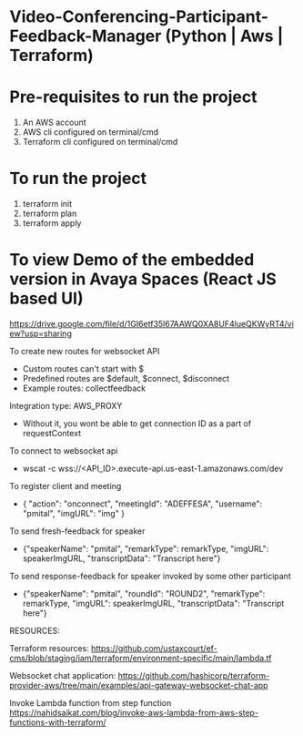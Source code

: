 # Video-Conferencing-Participant-Feedback-Manager (Python | Aws | Terraform)

# Pre-requisites to run the project
1. An AWS account
2. AWS cli configured on terminal/cmd
3. Terraform cli configured on terminal/cmd


# To run the project
1. terraform init
2. terraform plan
3. terraform apply
    
# To view Demo of the embedded version in Avaya Spaces (React JS based UI)
https://drive.google.com/file/d/1GI6etf35l67AAWQ0XA8UF4lueQKWyRT4/view?usp=sharing

To create new routes for websocket API
- Custom routes can't start with $ 
- Predefined routes are $default, $connect, $disconnect
- Example routes: collectfeedback


Integration type: AWS_PROXY
- Without it, you wont be able to get connection ID as a part of requestContext

To connect to websocket api
-  wscat -c wss://<API_ID>.execute-api.us-east-1.amazonaws.com/dev


To register client and meeting
- { "action": "onconnect", "meetingId": "ADEFFESA", "username": "pmital", "imgURL": "img" }

To send fresh-feedback for speaker
- {"speakerName": "pmital", "remarkType": remarkType, "imgURL": speakerImgURL, "transcriptData": "Transcript here"}

To send response-feedback for speaker invoked by some other participant
- {"speakerName": "pmital", "roundId": "ROUND2", "remarkType": remarkType, "imgURL": speakerImgURL, "transcriptData": "Transcript here"}

RESOURCES:

Terraform resources: 
https://github.com/ustaxcourt/ef-cms/blob/staging/iam/terraform/environment-specific/main/lambda.tf

Websocket chat application:
https://github.com/hashicorp/terraform-provider-aws/tree/main/examples/api-gateway-websocket-chat-app

Invoke Lambda function from step function
https://nahidsaikat.com/blog/invoke-aws-lambda-from-aws-step-functions-with-terraform/


